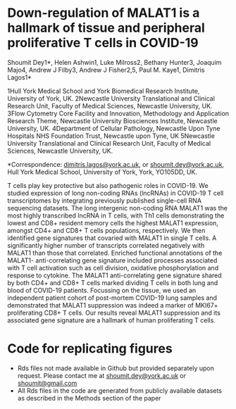 # Down-regulation of MALAT1 is a hallmark of tissue and peripheral proliferative T cells in COVID-19
Shoumit Dey1*, Helen Ashwin1, Luke Milross2, Bethany Hunter3, Joaquim Majo4, Andrew J Filby3, Andrew J Fisher2,5, Paul M. Kaye1, Dimitris Lagos1*  


1Hull York Medical School and York Biomedical Research Institute, University of York, UK.
2Newcastle University Translational and Clinical Research Unit, Faculty of Medical Sciences, Newcastle University, UK.
3Flow Cytometry Core Facility and Innovation, Methodology and Application Research Theme, Newcastle University Biosciences Institute, Newcastle University, UK.
4Department of Cellular Pathology, Newcastle Upon Tyne Hospitals NHS Foundation Trust, Newcastle upon Tyne, UK 
5Newcastle University Translational and Clinical Research Unit, Faculty of Medical Sciences, Newcastle University, UK.


*Correspondence: dimitris.lagos@york.ac.uk, or shoumit.dey@york.ac.uk, Hull York Medical School, University of York, York, YO105DD, UK.


T cells play key protective but also pathogenic roles in COVID-19. We studied expression of long non-coding RNAs (lncRNAs) in COVID-19 T cell transcriptomes by integrating previously published single-cell RNA sequencing datasets. The long intergenic non-coding RNA MALAT1 was the most highly transcribed lncRNA in T cells, with Th1 cells demonstrating the lowest and CD8+ resident memory cells the highest MALAT1 expression, amongst CD4+ and CD8+ T cells populations, respectively. We then identified gene signatures that covaried with MALAT1 in single T cells. A significantly higher number of transcripts correlated negatively with MALAT1 than those that correlated. Enriched functional annotations of the MALAT1- anti-correlating gene signature included processes associated with T cell activation such as cell division, oxidative phosphorylation and response to cytokine. The MALAT1 anti-correlating gene signature shared by both CD4+ and CD8+ T cells marked dividing T cells in both lung and blood of COVID-19 patients. Focussing on the tissue, we used an independent patient cohort of post-mortem COVID-19 lung samples and demonstrated that MALAT1 suppression was indeed a marker of MKI67+ proliferating CD8+ T cells. Our results reveal MALAT1 suppression and its associated gene signature are a hallmark of human proliferating T cells.

# Code for replicating figures 
- Rds files not made available in Github but provided separately upon request. Please contact me at shoumit.dey@york.ac.uk or shoumit@gmail.com
- All Rds files in the code are generated from publicly available datasets as described in the Methods section of the paper


